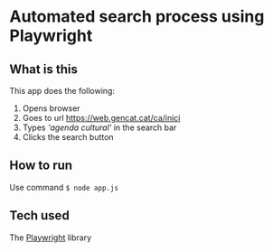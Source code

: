 # Automated search process using Playwright

## What is this
This app does the following:

1. Opens browser
2. Goes to url https://web.gencat.cat/ca/inici
3. Types *'agenda cultural'* in the search bar
4. Clicks the search button

## How to run
Use command
`$ node app.js`

## Tech used
The [Playwright](https://playwright.dev/docs/intro) library